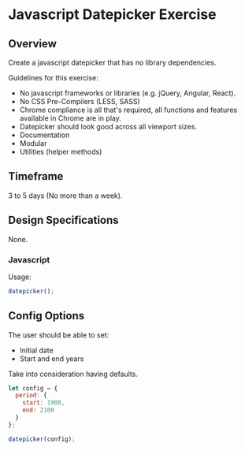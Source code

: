 # Javascript Datepicker Exercise

## Overview

Create a javascript datepicker that has no library dependencies.

Guidelines for this exercise:

* No javascript frameworks or libraries (e.g. jQuery, Angular, React).
* No CSS Pre-Compilers (LESS, SASS)
* Chrome compliance is all that's required, all functions and features available in Chrome are in play.
* Datepicker should look good across all viewport sizes.
* Documentation
* Modular
* Utilities (helper methods)

## Timeframe

3 to 5 days (No more than a week).

## Design Specifications

None.

### Javascript

Usage:

```js
datepicker();
```

## Config Options

The user should be able to set:
- Initial date
- Start and end years

Take into consideration having defaults.

```js
let config = {
  period: {
    start: 1900,
    end: 2100
  }
};

datepicker(config);
```